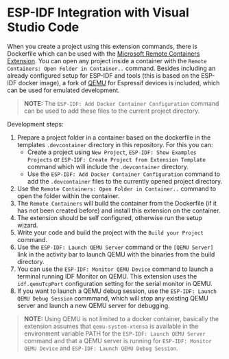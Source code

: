 # ESP-IDF Integration with Visual Studio Code

When you create a project using this extension commands, there is Dockerfile which can be used with the [Microsoft Remote Containers Extension](https://marketplace.visualstudio.com/items?itemName=ms-vscode-remote.remote-containers). You can open any project inside a container with the `Remote Containers: Open Folder in Container..` command. Besides including an already configured setup for ESP-IDF and tools (this is based on the ESP-IDF docker image), a fork of [QEMU](https://github.com/espressif/qemu) for Espressif devices is included, which can be used for emulated development.

> **NOTE:** The `ESP-IDF: Add Docker Container Configuration` command can be used to add these files to the current project directory.

Development steps:

1. Prepare a project folder in a container based on the dockerfile in the templates `.devcontainer` directory in this repository. For this you can:
   - Create a project using `New Project`, `ESP-IDF: Show Examples Projects` or `ESP-IDF: Create Project from Extension Template` command which will include the `.devcontainer` directory.
   - Use the `ESP-IDF: Add Docker Container Configuration` command to add the `.devcontainer` files to the currently opened project directory.
2. Use the `Remote Containers: Open Folder in Container..` command to open the folder within the container.
3. The `Remote Containers` will build the container from the Dockerfile (if it has not been created before) and install this extension on the container.
4. The extension should be self configured, otherwise run the setup wizard.
5. Write your code and build the project with the `Build your Project` command.
6. Use the `ESP-IDF: Launch QEMU Server` command or the `[QEMU Server]` link in the activity bar to launch QEMU with the binaries from the build directory.
7. You can use the `ESP-IDF: Monitor QEMU Device` command to launch a terminal running IDF Monitor on QEMU. This extension uses the `idf.qemuTcpPort` configuration setting for the serial monitor in QEMU.
8. If you want to launch a QEMU debug session, use the `ESP-IDF: Launch QEMU Debug Session` commmand, which will stop any existing QEMU server and launch a new QEMU server for debugging.

> **NOTE:** Using QEMU is not limited to a docker container, basically the extension assumes that `qemu-system-xtensa` is available in the environment variable PATH for the `ESP-IDF: Launch QEMU Server` command and that a QEMU server is running for `ESP-IDF: Monitor QEMU Device` and `ESP-IDF: Launch QEMU Debug Session`.
